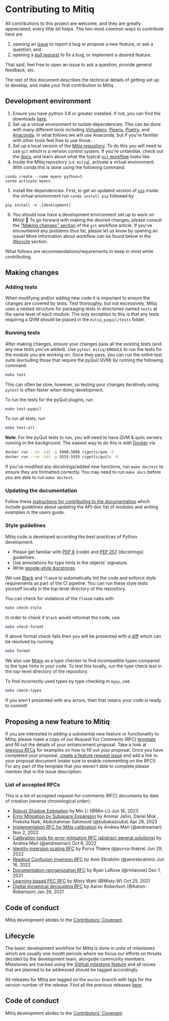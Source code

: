 # Contributing to Mitiq

All contributions to this project are welcome, and they are greatly appreciated; every little bit helps.
The two most common ways to contribute here are
1. opening an [issue](https://github.com/unitaryfund/mitiq/issues/new) to report a bug or propose a new feature, or ask a question, and
2. opening a [pull request](https://github.com/unitaryfund/mitiq/pulls) to fix a bug, or implement a desired feature.

That said, feel free to open an issue to ask a question, provide general feedback, etc.

The rest of this document describes the technical details of getting set up to develop, and make your first contribution to Mitiq.


## Development environment

1. Ensure you have python 3.8 or greater installed. If not, you can find the downloads [here](https://www.python.org/downloads/).
2. Set up a virtual environment to isolate dependencies. This can be done with many different tools including [Virtualenv](https://virtualenv.pypa.io/en/latest/), [Pipenv](https://pypi.org/project/pipenv/), [Poetry](https://python-poetry.org/), and [Anaconda](https://www.anaconda.com/products/distribution). In what follows we will use Anaconda, but if you're familiar with other tools feel free to use those.
3. Set up a local version of the [Mitiq repository](https://github.com/unitaryfund/mitiq). To do this you will need to use `git` which is a version control system. If you're unfamiliar, check out the [docs](https://git-scm.com/), and learn about what the typical [`git` workflow](https://www.asmeurer.com/git-workflow/) looks like.
4. Inside the Mitiq repository (`cd mitiq`), activate a virtual environment. With conda this is done using the following command.
```
conda create --name myenv python=3
conda activate myenv
```
5. Install the dependencies. First, to get an updated version of [`pip`](https://pypi.org/project/pip/) inside the virtual environment run `conda install pip` followed by
```
pip install -e .[development]
```
6. You should now have a development environment set up to work on Mitiq! 🎉 To go forward with making the desired changes, please consult the ["Making changes" section](https://www.asmeurer.com/git-workflow/#making-changes) of the `git` workflow article. If you've encountered any problems thus far, please let us know by opening an issue! More information about workflow can be found below in the [lifecycle](#lifecycle) section.

What follows are recommendations/requirements to keep in mind while contributing.

## Making changes

### Adding tests

When modifying and/or adding new code it is important to ensure the changes are covered by tests.
Test thoroughly, but not excessively.
Mitiq uses a nested structure for packaging tests in directories named `tests` at the same level of each module.
The only exception to this is that any tests requiring a QVM should be placed in the `mitiq_pyquil/tests` folder.

### Running tests

After making changes, ensure your changes pass all the existing tests (and any new tests you've added).
Use `pytest mitiq/$MODULE` to run the tests for the module you are working on.
Once they pass, you can run the entire test suite (excluding those that require the pyQuil QVM) by running the following command.

```bash
make test
```

This can often be slow, however, so testing your changes iteratively using `pytest` is often faster when doing development.

To run the tests for the pyQuil plugins, run
```bash
make test-pyquil
```

To run all tests, run
```bash
make test-all
```

**Note**: For the pyQuil tests to run, you will need to have QVM & quilc servers
running in the background. The easiest way to do this is with [Docker](https://www.docker.com/) via

```bash
docker run --rm -idt -p 5000:5000 rigetti/qvm -S
docker run --rm -idt -p 5555:5555 rigetti/quilc -R
```

If you've modified any docstrings/added new functions, run `make doctest` to ensure they are formatted correctly.
You may need to run `make docs` before you are able to run `make doctest`.

### Updating the documentation
Follow these [instructions for contributing to the documentation](https://mitiq.readthedocs.io/en/latest/contributing_docs.html) which include guidelines about updating the API-doc list of modules and writing examples in the users guide.

### Style guidelines

Mitiq code is developed according the best practices of Python development.
- Please get familiar with [PEP 8](https://www.python.org/dev/peps/pep-0008/) (code) and [PEP 257](https://www.python.org/dev/peps/pep-0257/) (docstrings) guidelines.
- Use annotations for type hints in the objects' signature.
- Write [google-style docstrings](https://google.github.io/styleguide/pyguide.html#383-functions-and-methods).

We use [Black](https://black.readthedocs.io/en/stable/index.html) and `flake8` to automatically lint the code and enforce style requirements as part of the CI pipeline.
You can run these style tests yourself locally in the top-level directory of the repository.

You can check for violations of the `flake8` rules with
```bash
make check-style
```
In order to check if `black` would reformat the code, use
```bash
make check-format
```
If above format check fails then you will be presented with a [diff](https://black.readthedocs.io/en/stable/usage_and_configuration/the_basics.html#diff) which can be resolved by running
```bash
make format
```
We also use [Mypy](https://mypy.readthedocs.io/en/stable/) as a type checker to find incompatible types compared to the type
hints in your code. To test this locally, run the type check test in the top-level directory of the repository.

To find incorrectly used types by type checking in `mypy`, use
```bash
make check-types
```

If you aren't presented with any errors, then that means your code is ready to commit!

## Proposing a new feature to Mitiq
If you are interested in adding a substantial new feature or functionality to Mitiq, please make a copy of our Request For Comments (RFC) [template](https://docs.google.com/document/d/1adomheXpbqp4YIBFQ49IsAJzuJKWyr75GRO1NeWg0Fo/) and fill out the details of your enhancement proposal.
Take a look at [previous RFCs](#list-of-accepted-rfcs) for examples on how to fill out your proposal.
Once you have completed your proposal, [create a feature request issue](https://github.com/unitaryfund/mitiq/issues/new?assignees=&labels=feature-request&template=feature_request.md&title=) and add a link to your proposal document (make sure to enable commenting on the RFC!).
For any part of the template that you weren't able to complete please mention that in the issue description.

### List of accepted RFCs
This is a list of accepted request-for-comments (RFC) documents by date of creation (reverse chronological order):

- [Robust Shadow Estimation](https://docs.google.com/document/d/1B5FnqQDvoRYap5fGPqzcbp-RXIrUFjbBcLiWIUrLmuA) by Min Li (@Min-Li) Jun 16, 2023
- [Error Mitigation by Subspace Expansion](https://docs.google.com/document/d/1JyQAwiw8BRT_oucZ6tQv0id6UhSdd3df1mNSPpOvu1I) by Ammar Jahin, Dariel Mok , Preksha Naik, Abdulrahman Sahmoud (@bubakazouba) Apr 28, 2023
- [Implementation RFC for Mitiq calibration](https://docs.google.com/document/d/1EZUJyEEUQUH33UOgSIzCCvXyxP0WLOQn11W0x4Ox4nY/edit) by Andrea Mari (@andreamari) Nov 2, 2022
- [Calibration tools for error mitigation RFC (abstract general solutions)](https://docs.google.com/document/d/1otUHnTlyNS-0rxGAxltHLF1iD5C9qT9oEZ3jn8VHWgw/edit) by Andrea Mari (@andreamari) Oct 6, 2022
- [Identity insersion scaling RFC](https://docs.google.com/document/d/1hbd9frjYiSy0WujA0iCccc-oMO4Q-kZc2G4b3lkJHdk/edit) by Purva Thakre (@purva-thakre) Jun 29, 2022
- [Readout Confusion Inversion RFC](https://docs.google.com/document/d/1buO5PrO5sS02VXjcaYf37RuR0rF6xpyr4J9H1tI4vN4/edit) by Amir Ebrahimi (@amirebrahimi) Jun 16, 2022
- [Documentation reorganization RFC](https://docs.google.com/document/d/13un5TZPknSOhmOBkrL2rsofjGfdp2jDnd-DywLpGFPc/edit) by Ryan LaRose (@rmlarose) Dec 1, 2021
- [Learning-based PEC RFC](https://docs.google.com/document/d/1VItesy6R5SlUa_YXW1km7IjFZ8kzyFeHUepHak1fEh4/edit) by Misty Wahl (@Misty-W) Oct 25, 2021
- [Digital dynamical decoupling RFC](https://docs.google.com/document/d/1cRwFCTn6kUjI1P0kNydtevxIYtE4r8Omd_iWK0Pe8qo/edit) by Aaron Robertson (@Aaron-Robertson) Jan 28, 2021

## Code of conduct
Mitiq development abides to the [Contributors' Covenant](https://mitiq.readthedocs.io/en/latest/code_of_conduct.html).

## Lifecycle
The basic development workflow for Mitiq is done in units of milestones which are usually one month periods where we focus our efforts on thrusts decided by the development team, alongside community members.
Milestones are tracked using the [GitHub milestone feature](https://github.com/unitaryfund/mitiq/milestones) and all issues that are planned to be addressed should be tagged accordingly.

All releases for Mitiq are tagged on the `master` branch with tags for the version number of the release.
Find all the previous releases [here](https://github.com/unitaryfund/mitiq/releases).

## Code of conduct
Mitiq development abides to the [Contributors' Covenant](https://mitiq.readthedocs.io/en/latest/code_of_conduct.html).
